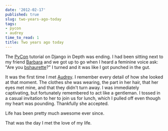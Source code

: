 ```yaml
---
date: '2012-02-17'
published: true
slug: two-years-ago-today
tags:
- pycon
- audrey
time_to_read: 1
title: Two years ago today
---
```


The [PyCon](http://us.pycon.org) tutorial on Django in Depth was ending.
I had been sitting next to my friend [Barbara](http://djangrrl.com/) and
we got up to go when I heard a feminine voice ask: "Are you
[bshaurette](https://twitter.com/bshaurette)?" I turned and it was like
I got punched in the gut.

It was the first time I met [Audrey](https://www.codemakesmehappy.com/). I remember
every detail of how she looked at that moment. The clothes she was
wearing, the part in her hair, that her eyes met mine, and that they
didn't turn away. I was immediately captivating, but fortunately
remembered to act like a gentleman. I tossed in a casual invitation to
her to join us for lunch, which I pulled off even though my heart was
pounding. Thankfully she accepted.

Life has been pretty much awesome ever since.

That was the day I met the love of my life.
